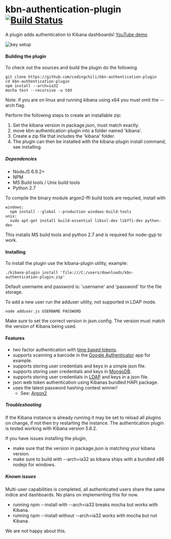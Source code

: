 # kbn-authentication-plugin [![Build Status](https://travis-ci.org/codingchili/kbn-authentication-plugin.svg?branch=master)](https://travis-ci.org/codingchili/kbn-authentication-plugin)
A plugin adds authentication to Kibana dashboards! [YouTube demo](https://www.youtube.com/watch?v=vvUdpPQhBjk)

![key setup](https://raw.githubusercontent.com/codingchili/kbn-authentication-plugin/master/key-setup.png)

#### Building the plugin
To check out the sources and build the plugin do the following
```
git clone https://github.com/codingchili/kbn-authentication-plugin
cd kbn-authentication-plugin
npm install --arch=ia32
mocha test --recursive -u tdd
```
Note: if you are on linux and running kibana using x64 you must omit the --arch flag.

Perform the following steps to create an installable zip:
1. Set the kibana version in package.json, must match exactly.
1. move kbn-authentication-plugin into a folder named 'kibana'.
2. Create a zip file that includes the 'kibana' folder.
4. The plugin can then be installed with the kibana-plugin install command, see installing.

##### Dependencies

- NodeJS 6.9.2+
- NPM
- MS Build tools / Unix build tools
- Python 2.7

To compile the binary module argon2-ffi build tools are requried, install with
```
windows: 
  npm install --global --production windows-build-tools
unix:    
  sudo apt-get install build-essential libssl-dev libffi-dev python-dev
```
This installs MS build tools and python 2.7 and is required for node-gyp to work.

#### Installing
To install the plugin use the kibana-plugin utility, example:
```
./kibana-plugin install 'file:///C:/users/downloads/kbn-authentication-plugin.zip'
```

Default username and password is: 'username' and 'password' for the file storage.

To add a new user run the adduser utility, not supported in LDAP mode.
```
node adduser.js USERNAME PASSWORD
```

Make sure to set the correct version in json.config. The version must match the version of Kibana being used.

#### Features
- two factor authentication with [time based tokens](https://en.wikipedia.org/wiki/Time-based_One-time_Password_Algorithm).
- supports scanning a barcode in the [Google Authenticator](https://www.google.se/search?q=Google+authenticator) app for example.
- supports storing user credentials and keys in a simple json file.
- supports storing user credentials and keys in [MongoDB](https://www.mongodb.com/).
- supports storing user credentials in [LDAP](https://en.wikipedia.org/wiki/Lightweight_Directory_Access_Protocol) and keys in a json file.
- json web token authentication using Kibanas bundled HAPI package.
- uses the latest password hashing contest winner!
  - See: [Argon2](https://password-hashing.net/)

##### Troubleshooting
If the Kibana instance is already running it may be set to reload all plugins on change, if not then try restarting the instance. The authentication plugin is tested working with Kibana version 5.6.2.

If you have issues installing the plugin,
- make sure that the version in package.json is matching your kibana version.
- make sure to build with --arch=ia32 as kibana ships with a bundled x86 nodejs for windows.


##### Known issues
Multi-user capabilities is completed, all authenticated users share the same indice and dashboards.
No plans on implementing this for now.

- running npm --install with --arch=ia32 breaks mocha but works with Kibana.
- running npm --install without --arch=ia32 works with mocha but not Kibana.

We are not happy about this.
